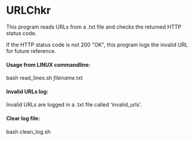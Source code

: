 # URLChkr

This program reads URLs from a .txt file and checks the returned HTTP status code.  

If the HTTP status code is not 200 "OK", this program logs the invalid URL for future reference.

<h4>Usage from LINUX commandline:</h4>

bash read_lines.sh <i>filename</i>.txt

<h4>Invalid URLs log:</h4>

Invalid URLs are logged in a .txt file called 'invalid_urls'.

<h4>Clear log file:</h4>

bash clean_log.sh


